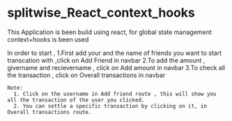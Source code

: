 # splitwise_React_context_hooks

This Application is been build using react, for global state management context+hooks is been used

In order to start , 
   1.First add your and the name of friends you want to start transcation with ,click on Add Friend in navbar
   2.To add the amount , givername and recievername , click on Add amount in navbar
   3.To check all the transaction , click on Overall transactions in navbar
   
    Note:
      1. Click on the username in Add friend route , this will show you all the transaction of the user you clicked.
      2. You can settle a specific transaction by clicking on it, in Overall transactions route.
